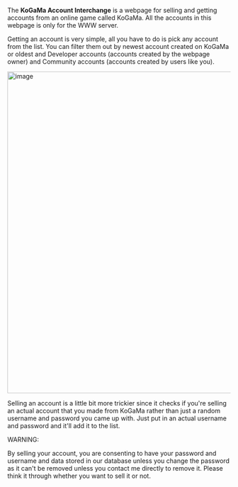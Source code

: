 The **KoGaMa Account Interchange** is a webpage for selling and getting accounts from an online game called KoGaMa. All the accounts in this webpage is only for the WWW server.

Getting an account is very simple, all you have to do is pick any account from the list. You can filter them out by newest account created on KoGaMa or oldest and Developer accounts (accounts created by the webpage owner) and Community accounts (accounts created by users like you).

<img width="800" height="726" alt="image" src="https://github.com/user-attachments/assets/5b7f62df-7344-48e3-ab44-43fbe67fe8cf"/>

Selling an account is a little bit more trickier since it checks if you're selling an actual account that you made from KoGaMa rather than just a random username and password you came up with. Just put in an actual username and password and it'll add it to the list.

WARNING:

By selling your account, you are consenting to have your password and username and data stored in our database unless you change the password as it can't be removed unless you contact me directly to remove it. Please think it through whether you want to sell it or not.
